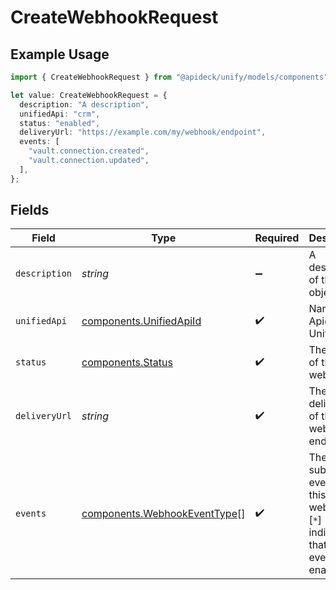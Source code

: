 # CreateWebhookRequest

## Example Usage

```typescript
import { CreateWebhookRequest } from "@apideck/unify/models/components";

let value: CreateWebhookRequest = {
  description: "A description",
  unifiedApi: "crm",
  status: "enabled",
  deliveryUrl: "https://example.com/my/webhook/endpoint",
  events: [
    "vault.connection.created",
    "vault.connection.updated",
  ],
};
```

## Fields

| Field                                                                                        | Type                                                                                         | Required                                                                                     | Description                                                                                  | Example                                                                                      |
| -------------------------------------------------------------------------------------------- | -------------------------------------------------------------------------------------------- | -------------------------------------------------------------------------------------------- | -------------------------------------------------------------------------------------------- | -------------------------------------------------------------------------------------------- |
| `description`                                                                                | *string*                                                                                     | :heavy_minus_sign:                                                                           | A description of the object.                                                                 | A description                                                                                |
| `unifiedApi`                                                                                 | [components.UnifiedApiId](../../models/components/unifiedapiid.md)                           | :heavy_check_mark:                                                                           | Name of Apideck Unified API                                                                  | crm                                                                                          |
| `status`                                                                                     | [components.Status](../../models/components/status.md)                                       | :heavy_check_mark:                                                                           | The status of the webhook.                                                                   | enabled                                                                                      |
| `deliveryUrl`                                                                                | *string*                                                                                     | :heavy_check_mark:                                                                           | The delivery url of the webhook endpoint.                                                    | https://example.com/my/webhook/endpoint                                                      |
| `events`                                                                                     | [components.WebhookEventType](../../models/components/webhookeventtype.md)[]                 | :heavy_check_mark:                                                                           | The list of subscribed events for this webhook. [`*`] indicates that all events are enabled. | [<br/>"vault.connection.created",<br/>"vault.connection.updated"<br/>]                       |